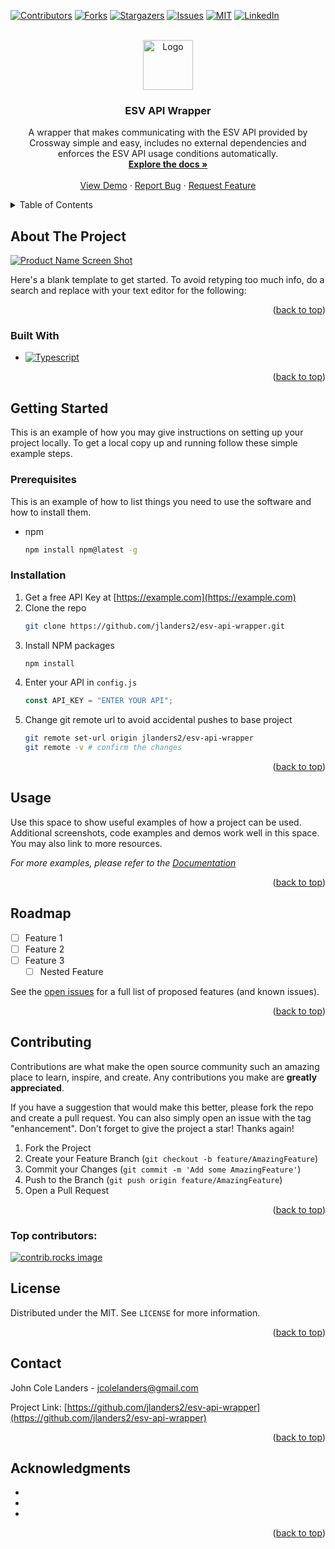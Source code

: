 <!-- Improved compatibility of back to top link: See: https://github.com/othneildrew/Best-README-Template/pull/73 -->

<a id="readme-top"></a>

<!--
*** Thanks for checking out the Best-README-Template. If you have a suggestion
*** that would make this better, please fork the repo and create a pull request
*** or simply open an issue with the tag "enhancement".
*** Don't forget to give the project a star!
*** Thanks again! Now go create something AMAZING! :D
-->

<!-- PROJECT SHIELDS -->
<!--
*** I'm using markdown "reference style" links for readability.
*** Reference links are enclosed in brackets [ ] instead of parentheses ( ).
*** See the bottom of this document for the declaration of the reference variables
*** for contributors-url, forks-url, etc. This is an optional, concise syntax you may use.
*** https://www.markdownguide.org/basic-syntax/#reference-style-links
-->

[![Contributors][contributors-shield]][contributors-url]
[![Forks][forks-shield]][forks-url]
[![Stargazers][stars-shield]][stars-url]
[![Issues][issues-shield]][issues-url]
[![MIT][license-shield]][license-url]
[![LinkedIn][linkedin-shield]][linkedin-url]

<!-- PROJECT LOGO -->
<br />
<div align="center">
  <a href="https://github.com/jlanders2/esv-api-wrapper">
    <img src="images/logo.png" alt="Logo" width="80" height="80">
  </a>

<h3 align="center">ESV API Wrapper</h3>

  <p align="center">
    A wrapper that makes communicating with the ESV API provided by Crossway simple and easy, includes no external dependencies and enforces the ESV API usage conditions automatically.
    <br />
    <a href="https://github.com/jlanders2/esv-api-wrapper"><strong>Explore the docs »</strong></a>
    <br />
    <br />
    <a href="https://github.com/jlanders2/esv-api-wrapper">View Demo</a>
    &middot;
    <a href="https://github.com/jlanders2/esv-api-wrapper/issues/new?labels=bug&template=bug-report---.md">Report Bug</a>
    &middot;
    <a href="https://github.com/jlanders2/esv-api-wrapper/issues/new?labels=enhancement&template=feature-request---.md">Request Feature</a>
  </p>
</div>

<!-- TABLE OF CONTENTS -->
<details>
  <summary>Table of Contents</summary>
  <ol>
    <li>
      <a href="#about-the-project">About The Project</a>
      <ul>
        <li><a href="#built-with">Built With</a></li>
      </ul>
    </li>
    <li>
      <a href="#getting-started">Getting Started</a>
      <ul>
        <li><a href="#prerequisites">Prerequisites</a></li>
        <li><a href="#installation">Installation</a></li>
      </ul>
    </li>
    <li><a href="#usage">Usage</a></li>
    <li><a href="#roadmap">Roadmap</a></li>
    <li><a href="#contributing">Contributing</a></li>
    <li><a href="#license">License</a></li>
    <li><a href="#contact">Contact</a></li>
    <li><a href="#acknowledgments">Acknowledgments</a></li>
  </ol>
</details>

<!-- ABOUT THE PROJECT -->

## About The Project

[![Product Name Screen Shot][product-screenshot]](https://example.com)

Here's a blank template to get started. To avoid retyping too much info, do a search and replace with your text editor for the following:

<p align="right">(<a href="#readme-top">back to top</a>)</p>

### Built With

- [![Typescript][Typescript]][Typescript-url]

<p align="right">(<a href="#readme-top">back to top</a>)</p>

<!-- GETTING STARTED -->

## Getting Started

This is an example of how you may give instructions on setting up your project locally.
To get a local copy up and running follow these simple example steps.

### Prerequisites

This is an example of how to list things you need to use the software and how to install them.

- npm
  ```sh
  npm install npm@latest -g
  ```

### Installation

1. Get a free API Key at [https://example.com](https://example.com)
2. Clone the repo
   ```sh
   git clone https://github.com/jlanders2/esv-api-wrapper.git
   ```
3. Install NPM packages
   ```sh
   npm install
   ```
4. Enter your API in `config.js`
   ```js
   const API_KEY = "ENTER YOUR API";
   ```
5. Change git remote url to avoid accidental pushes to base project
   ```sh
   git remote set-url origin jlanders2/esv-api-wrapper
   git remote -v # confirm the changes
   ```

<p align="right">(<a href="#readme-top">back to top</a>)</p>

<!-- USAGE EXAMPLES -->

## Usage

Use this space to show useful examples of how a project can be used. Additional screenshots, code examples and demos work well in this space. You may also link to more resources.

_For more examples, please refer to the [Documentation](https://example.com)_

<p align="right">(<a href="#readme-top">back to top</a>)</p>

<!-- ROADMAP -->

## Roadmap

- [ ] Feature 1
- [ ] Feature 2
- [ ] Feature 3
  - [ ] Nested Feature

See the [open issues](https://github.com/jlanders2/esv-api-wrapper/issues) for a full list of proposed features (and known issues).

<p align="right">(<a href="#readme-top">back to top</a>)</p>

<!-- CONTRIBUTING -->

## Contributing

Contributions are what make the open source community such an amazing place to learn, inspire, and create. Any contributions you make are **greatly appreciated**.

If you have a suggestion that would make this better, please fork the repo and create a pull request. You can also simply open an issue with the tag "enhancement".
Don't forget to give the project a star! Thanks again!

1. Fork the Project
2. Create your Feature Branch (`git checkout -b feature/AmazingFeature`)
3. Commit your Changes (`git commit -m 'Add some AmazingFeature'`)
4. Push to the Branch (`git push origin feature/AmazingFeature`)
5. Open a Pull Request

<p align="right">(<a href="#readme-top">back to top</a>)</p>

### Top contributors:

<a href="https://github.com/jlanders2/esv-api-wrapper/graphs/contributors">
  <img src="https://contrib.rocks/image?repo=jlanders2/esv-api-wrapper" alt="contrib.rocks image" />
</a>

<!-- LICENSE -->

## License

Distributed under the MIT. See `LICENSE` for more information.

<p align="right">(<a href="#readme-top">back to top</a>)</p>

<!-- CONTACT -->

## Contact

John Cole Landers - jcolelanders@gmail.com

Project Link: [https://github.com/jlanders2/esv-api-wrapper](https://github.com/jlanders2/esv-api-wrapper)

<p align="right">(<a href="#readme-top">back to top</a>)</p>

<!-- ACKNOWLEDGMENTS -->

## Acknowledgments

- []()
- []()
- []()

<p align="right">(<a href="#readme-top">back to top</a>)</p>

<!-- MARKDOWN LINKS & IMAGES -->
<!-- https://www.markdownguide.org/basic-syntax/#reference-style-links -->

[contributors-shield]: https://img.shields.io/github/contributors/jlanders2/esv-api-wrapper.svg?style=for-the-badge
[contributors-url]: https://github.com/jlanders2/esv-api-wrapper/graphs/contributors
[forks-shield]: https://img.shields.io/github/forks/jlanders2/esv-api-wrapper.svg?style=for-the-badge
[forks-url]: https://github.com/jlanders2/esv-api-wrapper/network/members
[stars-shield]: https://img.shields.io/github/stars/jlanders2/esv-api-wrapper.svg?style=for-the-badge
[stars-url]: https://github.com/jlanders2/esv-api-wrapper/stargazers
[issues-shield]: https://img.shields.io/github/issues/jlanders2/esv-api-wrapper.svg?style=for-the-badge
[issues-url]: https://github.com/jlanders2/esv-api-wrapper/issues
[license-shield]: https://img.shields.io/github/license/jlanders2/esv-api-wrapper.svg?style=for-the-badge
[license-url]: https://github.com/jlanders2/esv-api-wrapper/blob/master/LICENSE.txt
[linkedin-shield]: https://img.shields.io/badge/-LinkedIn-black.svg?style=for-the-badge&logo=linkedin&colorB=555
[linkedin-url]: https://linkedin.com/in/linkedin_username
[product-screenshot]: images/screenshot.png
[Typescript]: https://shields.io/badge/TypeScript-3178C6?logo=TypeScript&logoColor=FFF&style=flat-square
[Typescript-url]: https://www.typescriptlang.org/
